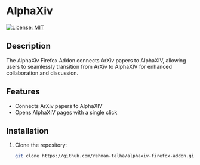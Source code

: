 # AlphaXiv

[![License: MIT](https://img.shields.io/badge/License-MIT-yellow.svg)](https://opensource.org/licenses/MIT)

## Description

The AlphaXiv Firefox Addon connects ArXiv papers to AlphaXIV, allowing users to seamlessly transition from ArXiv to AlphaXIV for enhanced collaboration and discussion.

## Features

- Connects ArXiv papers to AlphaXIV
- Opens AlphaXIV pages with a single click

## Installation

1. Clone the repository:

   ```bash
   git clone https://github.com/rehman-talha/alphaxiv-firefox-addon.git
